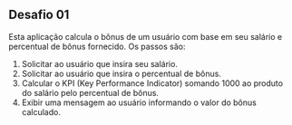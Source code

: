 ## Desafio 01

Esta aplicação calcula o bônus de um usuário com base em seu salário e percentual de bônus fornecido. Os passos são:

1. Solicitar ao usuário que insira seu salário.
2. Solicitar ao usuário que insira o percentual de bônus.
3. Calcular o KPI (Key Performance Indicator) somando 1000 ao produto do salário pelo percentual de bônus.
4. Exibir uma mensagem ao usuário informando o valor do bônus calculado.
